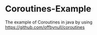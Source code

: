 # Coroutines-Example
The example of Coroutines in java by using https://github.com/offbynull/coroutines
